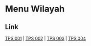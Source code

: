 # Menu Wilayah

## Link

[TPS 001](https://github.com/gigit-pemilu/pemilu-2024-81-maluku/tree/main/pileg-dpr/hitung-suara/sub/81-maluku/sub/06-seram-bagian-barat/sub/09-kepulauan-manipa/sub/2004-kelang-asaude/sub/001-tps)
 | 
[TPS 002](https://github.com/gigit-pemilu/pemilu-2024-81-maluku/tree/main/pileg-dpr/hitung-suara/sub/81-maluku/sub/06-seram-bagian-barat/sub/09-kepulauan-manipa/sub/2004-kelang-asaude/sub/002-tps)
 | 
[TPS 003](https://github.com/gigit-pemilu/pemilu-2024-81-maluku/tree/main/pileg-dpr/hitung-suara/sub/81-maluku/sub/06-seram-bagian-barat/sub/09-kepulauan-manipa/sub/2004-kelang-asaude/sub/003-tps)
 | 
[TPS 004](https://github.com/gigit-pemilu/pemilu-2024-81-maluku/tree/main/pileg-dpr/hitung-suara/sub/81-maluku/sub/06-seram-bagian-barat/sub/09-kepulauan-manipa/sub/2004-kelang-asaude/sub/004-tps)

